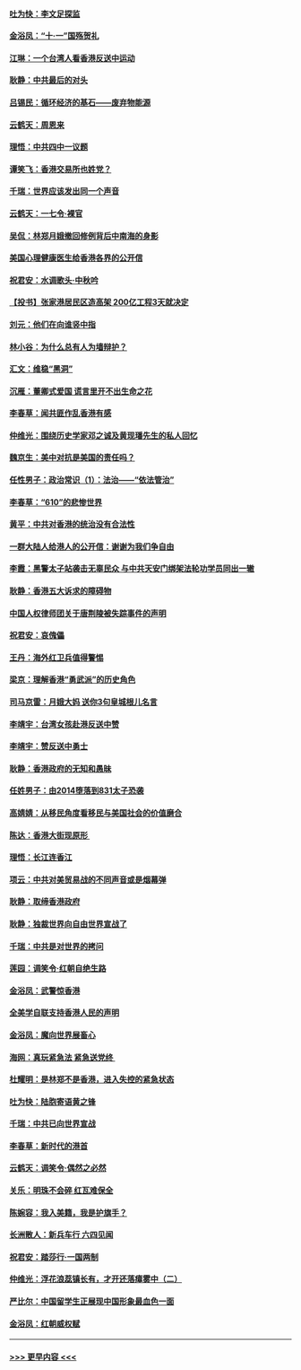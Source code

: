 #### [吐为快：李文足探监](../pages/nsc993/n11509622.md?t=09102033) 
#### [金浴凤：“十‧一”国殇贺礼](../pages/nsc993/n11509593.md?t=09102033) 
#### [江琳：一个台湾人看香港反送中运动](../pages/nsc993/n11509211.md?t=09102033) 
#### [耿静：中共最后的对头](../pages/nsc993/n11508308.md?t=09102033) 
#### [吕锡民：循环经济的基石——废弃物能源](../pages/nsc993/n11508212.md?t=09102033) 
#### [云鹤天：周恩来](../pages/nsc993/n11508055.md?t=09102033) 
#### [理悟：中共四中一议题](../pages/nsc993/n11507782.md?t=09102033) 
#### [谭笑飞：香港交易所也姓党？](../pages/nsc993/n11507753.md?t=09102033) 
#### [千瑞：世界应该发出同一个声音](../pages/nsc993/n11507290.md?t=09102033) 
#### [云鹤天：一七令‧裸官](../pages/nsc993/n11507177.md?t=09102033) 
#### [吴侃：林郑月娥撤回修例背后中南海的身影](../pages/nsc993/n11506876.md?t=09102033) 
#### [美国心理健康医生给香港各界的公开信](../pages/nsc993/n11506809.md?t=09102033) 
#### [祝君安：水调歌头‧中秋吟](../pages/nsc993/n11506758.md?t=09102033) 
#### [【投书】张家港居民区造高架 200亿工程3天就决定](../pages/nsc993/n11506682.md?t=09102033) 
#### [刘元：他们在向谁竖中指](../pages/nsc993/n11505384.md?t=09102033) 
#### [林小谷：为什么总有人为墙辩护？](../pages/nsc993/n11505226.md?t=09102033) 
#### [汇文：维稳“黑洞”](../pages/nsc993/n11504347.md?t=09102033) 
#### [沉雁：董卿式爱国 谎言里开不出生命之花](../pages/nsc993/n11503215.md?t=09102033) 
#### [李春草：闻共匪作乱香港有感](../pages/nsc993/n11503072.md?t=09102033) 
#### [仲维光：围绕历史学家邓之诚及黄现璠先生的私人回忆](../pages/nsc993/n11501330.md?t=09102033) 
#### [魏京生：美中对抗是美国的责任吗？](../pages/nsc993/n11500723.md?t=09102033) 
#### [任性男子：政治常识（1）：法治——“依法管治”](../pages/nsc993/n11500791.md?t=09102033) 
#### [李春草：“610”的悲惨世界](../pages/nsc993/n11501141.md?t=09102033) 
#### [黄平：中共对香港的统治没有合法性](../pages/nsc993/n11499473.md?t=09102033) 
#### [一群大陆人给港人的公开信：谢谢为我们争自由](../pages/nsc993/n11500402.md?t=09102033) 
#### [李霞：黑警太子站袭击无辜民众 与中共天安门绑架法轮功学员同出一辙](../pages/nsc993/n11499805.md?t=09102033) 
#### [耿静：香港五大诉求的障碍物](../pages/nsc993/n11497578.md?t=09102033) 
#### [中国人权律师团关于唐荆陵被失踪事件的声明](../pages/nsc993/n11500014.md?t=09102033) 
#### [祝君安：哀傀儡](../pages/nsc993/n11499776.md?t=09102033) 
#### [王丹：海外红卫兵值得警惕](../pages/nsc993/n11498138.md?t=09102033) 
#### [梁京：理解香港“勇武派”的历史角色](../pages/nsc993/n11498006.md?t=09102033) 
#### [司马京雷：月娥大妈  送你3句皇城根儿名言](../pages/nsc993/n11497885.md?t=09102033) 
#### [李靖宇：台湾女孩赴港反送中赞](../pages/nsc993/n11497721.md?t=09102033) 
#### [李靖宇：赞反送中勇士](../pages/nsc993/n11497452.md?t=09102033) 
#### [耿静：香港政府的无知和愚昧](../pages/nsc993/n11494238.md?t=09102033) 
#### [任姓男子：由2014堕落到831太子恐袭](../pages/nsc993/n11496683.md?t=09102033) 
#### [高婧婧：从移民角度看移民与美国社会的价值磨合](../pages/nsc993/n11495757.md?t=09102033) 
#### [陈达：香港大街现原形 ](../pages/nsc993/n11495441.md?t=09102033) 
#### [理悟：长江连香江](../pages/nsc993/n11495377.md?t=09102033) 
#### [项云：中共对美贸易战的不同声音或是烟幕弹](../pages/nsc993/n11494929.md?t=09102033) 
#### [耿静：取缔香港政府](../pages/nsc993/n11494218.md?t=09102033) 
#### [耿静：独裁世界向自由世界宣战了](../pages/nsc993/n11494190.md?t=09102033) 
#### [千瑞：中共是对世界的拷问](../pages/nsc993/n11493021.md?t=09102033) 
#### [莲园：调笑令‧红朝自绝生路](../pages/nsc993/n11493011.md?t=09102033) 
#### [金浴凤：武警惊香港](../pages/nsc993/n11492994.md?t=09102033) 
#### [全美学自联支持香港人民的声明](../pages/nsc993/n11492630.md?t=09102033) 
#### [金浴凤：魔向世界展畜心](../pages/nsc993/n11492599.md?t=09102033) 
#### [海网：真玩紧急法 紧急送党终 ](../pages/nsc993/n11492535.md?t=09102033) 
#### [杜耀明：是林郑不是香港，进入失控的紧急状态](../pages/nsc993/n11491420.md?t=09102033) 
#### [吐为快：陆胞寄语黄之锋](../pages/nsc993/n11491117.md?t=09102033) 
#### [千瑞：中共已向世界宣战](../pages/nsc993/n11490123.md?t=09102033) 
#### [李春草：新时代的港首](../pages/nsc993/n11489864.md?t=09102033) 
#### [云鹤天：调笑令·偶然之必然](../pages/nsc993/n11489701.md?t=09102033) 
#### [关乐：明珠不会碎 红瓦难保全](../pages/nsc993/n11489647.md?t=09102033) 
#### [陈婉容：我入美籍，我是护旗手？](../pages/nsc993/n11487908.md?t=09102033) 
#### [长洲散人：新兵车行 六四见闻](../pages/nsc993/n11487729.md?t=09102033) 
#### [祝君安：踏莎行‧一国两制](../pages/nsc993/n11487699.md?t=09102033) 
#### [仲维光：浮花浪蕊镇长有，才开还落瘴雾中（二）](../pages/nsc993/n11483286.md?t=09102033) 
#### [严比尔：中国留学生正展现中国形象最血色一面](../pages/nsc993/n11485145.md?t=09102033) 
#### [金浴凤：红朝威权赋](../pages/nsc993/n11485191.md?t=09102033) 

----
#### [ >>> 更早内容 <<< ](../indexes/nsc993-earlier.md)
